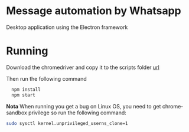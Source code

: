 # Message automation by Whatsapp 
Desktop application using the Electron framework 

# Running
Download the chromedriver and copy it to the scripts folder 
[url](https://chromedriver.storage.googleapis.com/index.html)

Then run the following command 
```bash
  npm install 
  npm start  
```
**Nota**
When running you get a bug on Linux OS, you need to get chrome-sandbox privilege so run the following command: 
```bash
sudo sysctl kernel.unprivileged_userns_clone=1
```